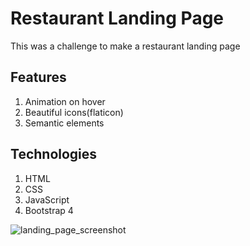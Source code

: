 # Restaurant  Landing Page
This was a challenge to make a restaurant landing page

## Features
1. Animation on hover
2. Beautiful icons(flaticon)
3. Semantic elements

## Technologies
1. HTML
2. CSS
3. JavaScript
4. Bootstrap 4

![landing_page_screenshot](https://user-images.githubusercontent.com/84629651/148683079-296b5c89-adce-4eaa-8b32-b4cfb3aa044e.png)
